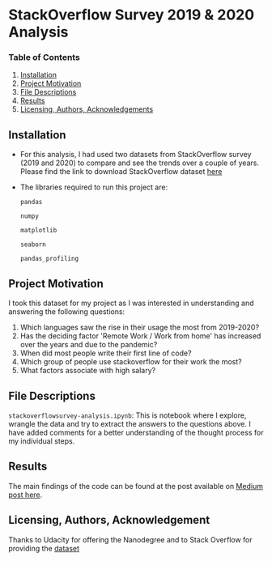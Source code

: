 # StackOverflow Survey 2019 & 2020 Analysis

### Table of Contents

1. [Installation](#installation)
2. [Project Motivation](#motivation)
3. [File Descriptions](#files)
4. [Results](#results)
5. [Licensing, Authors, Acknowledgements](#licensing)

## Installation <a name="installation"></a>

- For this analysis, I had used two datasets from StackOverflow survey (2019 and 2020) to compare and see the trends over a couple of years. Please find the link to download 
StackOverflow dataset [here](https://insights.stackoverflow.com/survey)

- The libraries required to run this project are:
  
    `pandas`

    `numpy`

    `matplotlib`

    `seaborn`
    
    `pandas_profiling`
    
## Project Motivation<a name="motivation"></a>

I took this dataset for my project as I was interested in understanding and answering the following questions:

1. Which languages saw the rise in their usage the most from 2019-2020?
2. Has the deciding factor 'Remote Work / Work from home' has increased over the years and due to the pandemic?
3. When did most people write their first line of code?
4. Which group of people use stackoverflow for their work the most?
5. What factors associate with high salary?

## File Descriptions <a name="files"></a>
`stackoverflowsurvey-analysis.ipynb`: This is notebook where I explore, wrangle the data and try to extract the answers to the questions above.
I have added comments for a better understanding of the thought process for my individual steps. 


## Results<a name="results"></a>

The main findings of the code can be found at the post available on [Medium post here](https://yogesh-kumar.medium.com/analyzing-stackoverflow-survey-2019-and-2020-7b487fb672c1).

## Licensing, Authors, Acknowledgement<a name="licensing"></a>
Thanks to Udacity for offering the Nanodegree and to Stack Overflow for providing the [dataset](https://insights.stackoverflow.com/survey)

